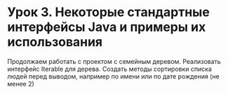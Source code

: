 # Урок 3. Некоторые стандартные интерфейсы Java и примеры их использования
Продолжаем работать с проектом с семейным деревом.
Реализовать интерфейс Iterable для дерева.
Создать методы сортировки списка людей перед выводом, например по имени или по дате рождения (не менее 2)